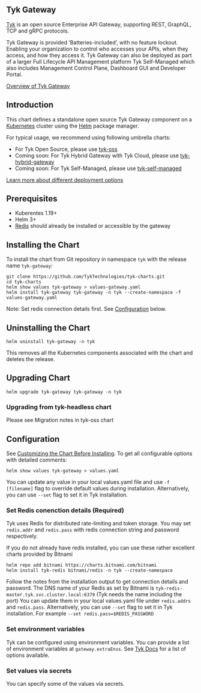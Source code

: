 ## Tyk Gateway
[Tyk](https://tyk.io) is an open source Enterprise API Gateway, supporting REST, GraphQL, TCP and gRPC protocols.

Tyk Gateway is provided ‘Batteries-included’, with no feature lockout. Enabling your organization to control who accesses your APIs, when they access, and how they access it. Tyk Gateway can also be deployed as part of a larger Full Lifecycle API Management platform Tyk Self-Managed which also includes Management Control Plane, Dashboard GUI and Developer Portal.

[Overview of Tyk Gateway](https://tyk.io/docs/apim/open-source/)

<!--
## Quick Start for Umbrella Charts
    helm repo add tyk-helm https://helm.tyk.io/public/helm/charts/
    helm install tyk tyk-helm/tyk-oss -f [values.yaml]
    
See [configuration](#Configuration) below.
-->

## Introduction
This chart defines a standalone open source Tyk Gateway component on a [Kubernetes](https://kubernetes.io/) cluster using the [Helm](https://helm.sh/) package manager.

For typical usage, we recommend using following umbrella charts:
* For Tyk Open Source, please use [tyk-oss](https://github.com/TykTechnologies/tyk-charts/tree/main/tyk-oss)
* Coming soon: For Tyk Hybrid Gateway with Tyk Cloud, please use [tyk-hybrid-gateway](https://github.com/TykTechnologies/tyk-charts/tree/main/)
* Coming soon: For Tyk Self-Managed, please use [tyk-self-managed](https://github.com/TykTechnologies/tyk-charts/tree/main/)

[Learn more about different deployment options](https://tyk.io/docs/apim/)

## Prerequisites
* Kuberentes 1.19+
* Helm 3+
* [Redis](https://github.com/redis/redis) should already be installed or accessible by the gateway 

## Installing the Chart
<!--
To install the chart from the Helm repository in namespace `tyk` with the release name `tyk-gateway`:

    helm repo add tyk-helm https://helm.tyk.io/public/helm/charts/
    helm show values tyk-helm/tyk-gateway > values-gateway.yaml
    helm install tyk-gateway tyk-helm/tyk-gateway -n tyk --create-namespace -f values-gateway.yaml
-->

<!-- To be removed after the chart is published -->
To install the chart from Git repository in namespace `tyk` with the release name `tyk-gateway`:

    git clone https://github.com/TykTechnologies/tyk-charts.git
    cd tyk-charts
    helm show values tyk-gateway > values-gateway.yaml
    helm install tyk-gateway tyk-gateway -n tyk --create-namespace -f values-gateway.yaml

Note: Set redis connection details first. See [Configuration](#configuration) below.

## Uninstalling the Chart

    helm uninstall tyk-gateway -n tyk

This removes all the Kubernetes components associated with the chart and deletes the release.

## Upgrading Chart

    helm upgrade tyk-gateway tyk-gateway -n tyk

### Upgrading from tyk-headless chart
Please see Migration notes in tyk-oss chart

## Configuration
See [Customizing the Chart Before Installing](https://helm.sh/docs/intro/using_helm/#customizing-the-chart-before-installing). To get all configurable options with detailed comments:

    helm show values tyk-gateway > values.yaml
    
You can update any value in your local values.yaml file and use `-f [filename]` flag to override default values during installation. Alternatively, you can use `--set` flag to set it in Tyk installation.

### Set Redis conenction details (Required)
Tyk uses Redis for distributed rate-limiting and token storage. You may set `redis.addr` and `redis.pass` with redis connection string and password respectively.

If you do not already have redis installed, you can use these rather excellent charts provided by Bitnami

    helm repo add bitnami https://charts.bitnami.com/bitnami
    helm install tyk-redis bitnami/redis -n tyk --create-namespace

Follow the notes from the installation output to get connection details and password. The DNS name of your Redis as set by Bitnami is `tyk-redis-master.tyk.svc.cluster.local:6379` (Tyk needs the name including the port) You can update them in your local values.yaml file under `redis.addrs` and `redis.pass`. Alternatively, you can use `--set` flag to set it in Tyk installation. For example `--set redis.pass=$REDIS_PASSWORD`


### Set environment variables

Tyk can be configured using environment variables. You can provide a list of environment variables at `gateway.extraEnvs`. See [Tyk Docs](https://tyk.io/docs/tyk-oss-gateway/configuration/) for a list of options available.

### Set values via secrets

You can specify some of the values via secrets.
